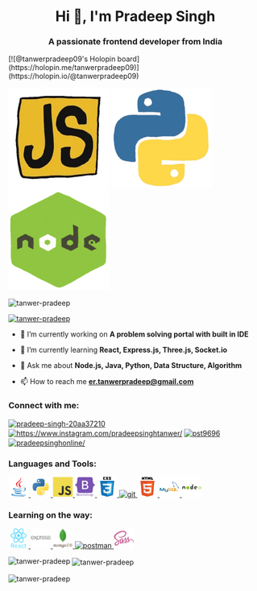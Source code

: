 <h1 align="center">Hi 👋, I'm Pradeep Singh</h1>
<h3 align="center">A passionate frontend developer from India</h3>
[![@tanwerpradeep09's Holopin board](https://holopin.me/tanwerpradeep09)](https://holopin.io/@tanwerpradeep09)
<p>
  <img src="https://github.com/tanwer-pradeep/tanwer-pradeep/blob/main/gifs/Javascript.webp" width="200" height="200">
  <img src="https://github.com/tanwer-pradeep/tanwer-pradeep/blob/main/gifs/Python.webp" width="200" height="200">
  <img aling="right" src="https://github.com/tanwer-pradeep/tanwer-pradeep/blob/main/gifs/Node.gif" width="200" height="200">
</p>

<p align="left"> <img src="https://komarev.com/ghpvc/?username=tanwer-pradeep&label=Profile%20views&color=0e75b6&style=flat" alt="tanwer-pradeep" /> </p>

<p align="left"> <a href="https://github.com/ryo-ma/github-profile-trophy"><img src="https://github-profile-trophy.vercel.app/?username=tanwer-pradeep" alt="tanwer-pradeep" /></a> </p>


- 🔭 I’m currently working on **A problem solving portal with built in IDE**

- 🌱 I’m currently learning **React, Express.js, Three.js, Socket.io**

- 💬 Ask me about **Node.js, Java, Python, Data Structure, Algorithm**

- 📫 How to reach me **er.tanwerpradeep@gmail.com**

<h3 align="left">Connect with me:</h3>
<p align="left">
<a href="https://linkedin.com/in/pradeep-singh-20aa37210/" target="blank"><img align="center" src="https://cdn.jsdelivr.net/npm/simple-icons@3.0.1/icons/linkedin.svg" alt="pradeep-singh-20aa37210" height="30" width="40" /></a>
<a href="https://www.instagram.com/pradeepsinghtanwer/" target="blank"><img align="center" src="https://cdn.jsdelivr.net/npm/simple-icons@3.0.1/icons/instagram.svg" alt="https://www.instagram.com/pradeepsinghtanwer/" height="30" width="40" /></a>  
<a href="https://www.codechef.com/users/pst9696" target="blank"><img align="center" src="https://cdn.jsdelivr.net/npm/simple-icons@3.1.0/icons/codechef.svg" alt="pst9696" height="30" width="40" /></a>
<!-- <a href="https://www.hackerrank.com/pradeepsinghonl1" target="blank"><img align="center" src="https://hrcdn.net/community-frontend/assets/brand/logo-new-white-green-a5cb16e0ae.svg" alt="pradeepsinghonl1" height="500" width="100" /></a> -->
<a href="https://www.leetcode.com/pradeepsinghonline/" target="blank"><img align="center" src="https://assets.leetcode.com/static_assets/public/webpack_bundles/images/logo-dark.e99485d9b.svg" alt="pradeepsinghonline/" height="40" width="50" /></a>

</p>
  <h3 align="left">Languages and Tools:</h3>
  <a href="https://www.java.com" target="_blank"> <img src="https://raw.githubusercontent.com/devicons/devicon/master/icons/java/java-original.svg" alt="java" width="40" height="40"/> </a>
  <a href="https://www.python.org" target="_blank"> <img src="https://raw.githubusercontent.com/devicons/devicon/master/icons/python/python-original.svg" alt="python" width="40" height="40"/> </a>
  <a href="https://developer.mozilla.org/en-US/docs/Web/JavaScript" target="_blank"> 
   <img src= "https://raw.githubusercontent.com/devicons/devicon/master/icons/javascript/javascript-original.svg" alt="javascript" width="40" height="40"/> </a>
  <a href="https://getbootstrap.com" target="_blank"> <img src="https://raw.githubusercontent.com/devicons/devicon/master/icons/bootstrap/bootstrap-plain-wordmark.svg" alt="bootstrap" width="40" height="40"/> </a>
  <a href="https://www.w3schools.com/css/" target="_blank"> <img src="https://raw.githubusercontent.com/devicons/devicon/master/icons/css3/css3-original-wordmark.svg" alt="css3" width="40" height="40"/> </a> 
  <a href="https://git-scm.com/" target="_blank"> <img src="https://www.vectorlogo.zone/logos/git-scm/git-scm-icon.svg" alt="git" width="40" height="40"/> </a> 
  <a href="https://www.w3.org/html/" target="_blank"> <img src="https://raw.githubusercontent.com/devicons/devicon/master/icons/html5/html5-original-wordmark.svg" alt="html5" width="40" height="40"/> </a> 
  <a href="https://www.mysql.com/" target="_blank"> <img src="https://raw.githubusercontent.com/devicons/devicon/master/icons/mysql/mysql-original-wordmark.svg" alt="mysql" width="40" height="40"/> </a>
  <a href="https://nodejs.org" target="_blank"> <img src="https://raw.githubusercontent.com/devicons/devicon/master/icons/nodejs/nodejs-original-wordmark.svg" alt="nodejs"     width="40" height="40"/> </a>
</p>




<p>
  <h3 align="left">Learning on the way:</h3>
  <a href="https://reactjs.org/" target="_blank"> <img src="https://raw.githubusercontent.com/devicons/devicon/master/icons/react/react-original-wordmark.svg" alt="react" width="40" height="40"/> </a>
<a href="https://expressjs.com" target="_blank"> <img src="https://raw.githubusercontent.com/devicons/devicon/master/icons/express/express-original-wordmark.svg" alt="express" width="40" height="40"/> </a> 
<a href="https://www.mongodb.com/" target="_blank"> <img src="https://raw.githubusercontent.com/devicons/devicon/master/icons/mongodb/mongodb-original-wordmark.svg" alt="mongodb" width="40" height="40"/> </a>
<!-- <a href="https://nextjs.org/" target="_blank"> <img src="https://cdn.worldvectorlogo.com/logos/nextjs-3.svg" alt="nextjs" width="40" height="40"/> </a> -->
<a href="https://postman.com" target="_blank"> <img src="https://www.vectorlogo.zone/logos/getpostman/getpostman-icon.svg" alt="postman" width="40" height="40"/> </a>
<!-- <a href="https://reactnative.dev/" target="_blank"> <img src="https://reactnative.dev/img/header_logo.svg" alt="reactnative" width="40" height="40"/> </a> -->
<a href="https://sass-lang.com" target="_blank"> <img src="https://raw.githubusercontent.com/devicons/devicon/master/icons/sass/sass-original.svg" alt="sass" width="40" height="40"/> </a>
<!-- <a href="https://vuejs.org/" target="_blank"> <img src="https://raw.githubusercontent.com/devicons/devicon/master/icons/vuejs/vuejs-original-wordmark.svg" alt="vuejs" width="40" height="40"/> </a>  -->
<!--   <p align="left"> <a href="https://angular.io" target="_blank"> <img src="https://raw.githubusercontent.com/devicons/devicon/master/icons/angularjs/angularjs-original-wordmark.svg" alt="angularjs" width="40" height="40"/> </a> -->
<!--  <a href="https://canvasjs.com" target="_blank"> <img src="https://raw.githubusercontent.com/Hardik0307/Hardik0307/master/assets/canvasjs-charts.svg" alt="canvasjs" width="40" height="40"/> </a>  -->
<!--  <a href="https://www.chartjs.org" target="_blank"> <img src="https://www.chartjs.org/media/logo-title.svg" alt="chartjs" width="40" height="40"/> </a>  -->

</p>

<p><img align="left" src="https://github-readme-stats.vercel.app/api/top-langs?username=tanwer-pradeep&show_icons=true&locale=en&layout=compact" alt="tanwer-pradeep" /></p>

<p>&nbsp;<img align="center" src="https://github-readme-stats.vercel.app/api?username=tanwer-pradeep&show_icons=true&locale=en" alt="tanwer-pradeep" /></p>

<p><img align="center" src="https://github-readme-streak-stats.herokuapp.com/?user=tanwer-pradeep&" alt="tanwer-pradeep" /></p>
